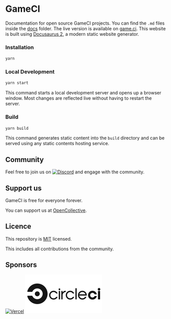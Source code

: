 # GameCI

Documentation for open source GameCI projects. You can find the `.md` files inside the
[docs](./docs) folder. The live version is available on [game.ci](https://game.ci). This website is
built using [Docusaurus 2](https://docusaurus.io/), a modern static website generator.

### Installation

```bash
yarn
```

### Local Development

```bash
yarn start
```

This command starts a local development server and opens up a browser window. Most changes are
reflected live without having to restart the server.

### Build

```bash
yarn build
```

This command generates static content into the `build` directory and can be served using any static
contents hosting service.

## Community

Feel free to join us on [![Discord](static/assets/readme/Discord.svg)](https://game.ci/discord) and engage
with the community.

## Support us

GameCI is free for everyone forever.

You can support us at [OpenCollective](https://opencollective.com/game-ci).

## Licence

This repository is [MIT](./LICENSE) licensed.

This includes all contributions from the community.

## Sponsors

[![Vercel](static/assets/readme/Vercel.svg)](https://vercel.com?utm_source=game-ci)
[![CircleCI](static/assets/readme/CircleCI.svg)](https://circleci.com?utm_source=game-ci)
